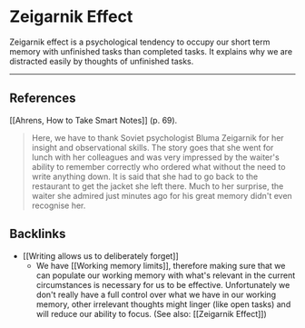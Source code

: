 # Zeigarnik Effect
Zeigarnik effect is a psychological tendency to occupy our short term memory with unfinished tasks than completed tasks. It explains why we are distracted easily by thoughts of unfinished tasks.

---
## References
[[Ahrens, How to Take Smart Notes]] (p. 69).
> Here, we have to thank Soviet psychologist Bluma Zeigarnik for her insight and observational skills. The story goes that she went for lunch with her colleagues and was very impressed by the waiter's ability to remember correctly who ordered what without the need to write anything down. It is said that she had to go back to the restaurant to get the jacket she left there. Much to her surprise, the waiter she admired just minutes ago for his great memory didn't even recognise her.

## Backlinks
* [[Writing allows us to deliberately forget]]
	* We have [[Working memory limits]], therefore making sure that we can populate our working memory with what's relevant in the current circumstances is necessary for us to be effective. Unfortunately we don't really have a full control over what we have in our working memory, other irrelevant thoughts might linger (like open tasks) and will reduce our ability to focus. (See also: [[Zeigarnik Effect]])

<!-- #evergreen #memory #thinking #cognitive/bias -->

<!-- {BearID:3FBF02FD-DB1B-4116-AE04-693B303342CD-44697-0000296CCAC6FADC} -->

